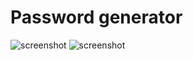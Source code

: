 # Password generator

![screenshot](https://res.cloudinary.com/ellie-xyb/image/upload/v1635348004/Screen_Shot_2021-10-28_at_0.19.30_faumjn.png)
![screenshot](https://res.cloudinary.com/ellie-xyb/image/upload/v1635249061/Screen_Shot_2021-10-26_at_20.50.53_uo3ujr.png)
